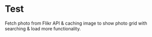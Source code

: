 # Test

Fetch photo from Flikr API & caching image to show photo grid with searching & load more functionality.
